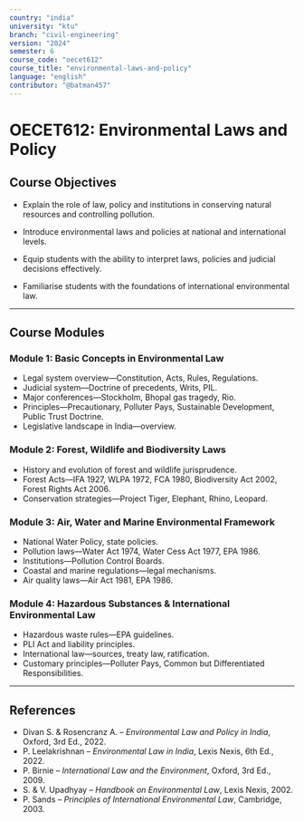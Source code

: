 ```yaml
---
country: "india"
university: "ktu"
branch: "civil-engineering"
version: "2024"
semester: 6
course_code: "oecet612"
course_title: "environmental-laws-and-policy"
language: "english"
contributor: "@batman457"
---
```


# OECET612: Environmental Laws and Policy

## Course Objectives

- Explain the role of law, policy and institutions in conserving natural resources and controlling pollution.

- Introduce environmental laws and policies at national and international levels.

- Equip students with the ability to interpret laws, policies and judicial decisions effectively.

- Familiarise students with the foundations of international environmental law.

---

## Course Modules

### Module 1: Basic Concepts in Environmental Law
- Legal system overview—Constitution, Acts, Rules, Regulations.
- Judicial system—Doctrine of precedents, Writs, PIL.
- Major conferences—Stockholm, Bhopal gas tragedy, Rio.
- Principles—Precautionary, Polluter Pays, Sustainable Development, Public Trust Doctrine.
- Legislative landscape in India—overview.

### Module 2: Forest, Wildlife and Biodiversity Laws
- History and evolution of forest and wildlife jurisprudence.
- Forest Acts—IFA 1927, WLPA 1972, FCA 1980, Biodiversity Act 2002, Forest Rights Act 2006.
- Conservation strategies—Project Tiger, Elephant, Rhino, Leopard.

### Module 3: Air, Water and Marine Environmental Framework
- National Water Policy, state policies.
- Pollution laws—Water Act 1974, Water Cess Act 1977, EPA 1986.
- Institutions—Pollution Control Boards.
- Coastal and marine regulations—legal mechanisms.
- Air quality laws—Air Act 1981, EPA 1986.

### Module 4: Hazardous Substances & International Environmental Law
- Hazardous waste rules—EPA guidelines.
- PLI Act and liability principles.
- International law—sources, treaty law, ratification.
- Customary principles—Polluter Pays, Common but Differentiated Responsibilities.

---

## References

- Divan S. & Rosencranz A. – *Environmental Law and Policy in India*, Oxford, 3rd Ed., 2022.
- P. Leelakrishnan – *Environmental Law in India*, Lexis Nexis, 6th Ed., 2022.
- P. Birnie – *International Law and the Environment*, Oxford, 3rd Ed., 2009.
- S. & V. Upadhyay – *Handbook on Environmental Law*, Lexis Nexis, 2002.
- P. Sands – *Principles of International Environmental Law*, Cambridge, 2003.
